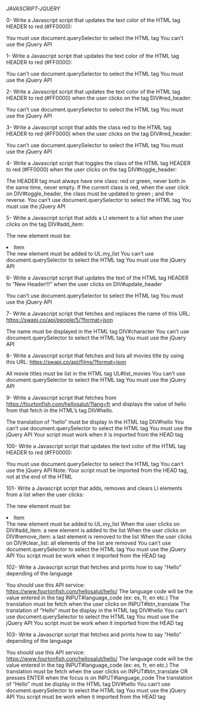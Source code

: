 *JAVASCRIPT-JQUERY*

0- Write a Javascript script that updates the text color of the HTML tag HEADER to red (#FF0000):

You must use document.querySelector to select the HTML tag
You can’t use the jQuery API

1- Write a Javascript script that updates the text color of the HTML tag HEADER to red (#FF0000):

You can’t use document.querySelector to select the HTML tag
You must use the jQuery API

2- Write a Javascript script that updates the text color of the HTML tag HEADER to red (#FF0000) when the user clicks on the tag DIV#red_header:

You can’t use document.querySelector to select the HTML tag
You must use the jQuery API

3- Write a Javascript script that adds the class red to the HTML tag HEADER to red (#FF0000) when the user clicks on the tag DIV#red_header:

You can’t use document.querySelector to select the HTML tag
You must use the jQuery API

4- Write a Javascript script that toggles the class of the HTML tag HEADER to red (#FF0000) when the user clicks on the tag DIV#toggle_header:

The HEADER tag must always have one class: red or green, never both in the same time, never empty.
If the current class is red, when the user click on DIV#toggle_header, the class must be updated to green ; and the reverse.
You can’t use document.querySelector to select the HTML tag
You must use the jQuery API

5- Write a Javascript script that adds a LI element to a list when the user clicks on the tag DIV#add_item:

The new element must be: <li>Item</li>
The new element must be added to UL.my_list
You can’t use document.querySelector to select the HTML tag
You must use the jQuery API

6- Write a Javascript script that updates the text of the HTML tag HEADER to “New Header!!!” when the user clicks on DIV#update_header

You can’t use document.querySelector to select the HTML tag
You must use the jQuery API

7- Write a Javascript script that fetches and replaces the name of this URL: https://swapi.co/api/people/5/?format=json

The name must be displayed in the HTML tag DIV#character
You can’t use document.querySelector to select the HTML tag
You must use the jQuery API

8- Write a Javascript script that fetches and lists all movies title by using this URL: https://swapi.co/api/films/?format=json

All movie titles must be list in the HTML tag UL#list_movies
You can’t use document.querySelector to select the HTML tag
You must use the jQuery API

9- Write a Javascript script that fetches from https://fourtonfish.com/hellosalut/?lang=fr and displays the value of hello from that fetch in the HTML’s tag DIV#hello.

The translation of “hello” must be display in the HTML tag DIV#hello
You can’t use document.querySelector to select the HTML tag
You must use the jQuery API
Your script must work when it is imported from the HEAD tag

100-  Write a Javascript script that updates the text color of the HTML tag HEADER to red (#FF0000):

You must use document.querySelector to select the HTML tag
You can’t use the jQuery API
Note: Your script must be imported from the HEAD tag, not at the end of the HTML

101- Write a Javascript script that adds, removes and clears LI elements from a list when the user clicks:

The new element must be: <li>Item</li>
The new element must be added to UL.my_list
When the user clicks on DIV#add_item: a new element is added to the list
When the user clicks on DIV#remove_item: a last element is removed to the list
When the user clicks on DIV#clear_list: all elements of the list are removed
You can’t use document.querySelector to select the HTML tag
You must use the jQuery API
You script must be work when it imported from the HEAD tag

102- Write a Javascript script that fetches and prints how to say “Hello” depending of the language

You should use this API service: https://www.fourtonfish.com/hellosalut/hello/
The language code will be the value entered in the tag INPUT#language_code (ex: es, fr, en etc.)
The translation must be fetch when the user clicks on INPUT#btn_translate
The translation of “Hello” must be display in the HTML tag DIV#hello
You can’t use document.querySelector to select the HTML tag
You must use the jQuery API
You script must be work when it imported from the HEAD tag

103- Write a Javascript script that fetches and prints how to say “Hello” depending of the language

You should use this API service: https://www.fourtonfish.com/hellosalut/hello/
The language code will be the value entered in the tag INPUT#language_code (ex: es, fr, en etc.)
The translation must be fetch when the user clicks on INPUT#btn_translate OR presses ENTER when the focus is on INPUT#language_code
The translation of “Hello” must be display in the HTML tag DIV#hello
You can’t use document.querySelector to select the HTML tag
You must use the jQuery API
You script must be work when it imported from the HEAD tag
